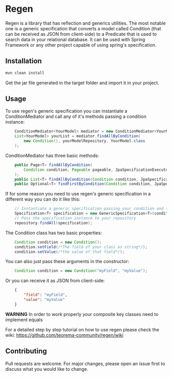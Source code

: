 # Regen

Regen is a library that has reflection and generics utilities. The most notable one is a generic specification that converts a model called Condition (that can be received as JSON from client-side) to a Predicate that is used to search data in your relational database. It can be used with Spring Framework or any other project capable of using spring's specification.

## Installation

```bash
mvn clean install
```
Get the jar file generated in the target folder and import it in your project.

## Usage
To use regen's generic specification you can instantiate a ConditionMediator and call any of it's methods passing a condition instance:
```java
    ConditionMediator<YourModel> mediator = new ConditionMediator<YourModel>();
    List<YourModel> yourList = mediator.findAllByCondition(
        new Condition(), yourModelRepository, YourModel.class
    );
```
ConditionMediator has three basic methods: 
```java
    public Page<T> findAllByCondition(
        Condition condition, Pageable pageable, JpaSpecificationExecutor<T> executor, Class<T> clazz
    );
    public List<T> findAllByCondition(Condition condition, JpaSpecificationExecutor<T> executor, Class<T> clazz);
    public Optional<T> findFirstByCondition(Condition condition, JpaSpecificationExecutor<T> executor, Class<T> clazz);
```
If for some reason you need to use regen's generic specification in a different way you can do it like this:
```java
    // Instantiate a generic specification passing your condition and the class of the model it should return
    Specification<T> specification = new GenericSpecification<T>(condition, clazz);
    // Pass the specification instance to your repository
    repository.findAll(specification);
```
The Condition class has two basic properties:
```java
    Condition condition = new Condition();
    condition.setField(/*The field of your class as string*/);
    condition.setValue(/*the value of that field*/);
```
You can also just pass these arguments in the constructor:
```java
    Condition condition = new Condition("myField", "myValue");
```
Or you can receive it as JSON from client-side:
```json
    {
        "field": "myField",
        "value": "myValue"
    }
```
**WARNING**
In order to work properly your composite key classes need to implement equals

For a detailed step by step tutorial on how to use regen please check the wiki: https://github.com/teorema-community/regen/wiki

## Contributing
Pull requests are welcome. For major changes, please open an issue first to discuss what you would like to change.
